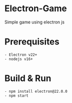 # Electron-Game
Simple game using electron js

# Prerequisites
```
- Electron v22+
- nodejs v16+
```

# Build & Run
```
- npm install electron@22.0.0
- npm start
```
